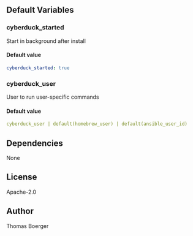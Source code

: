 
## Default Variables

### cyberduck_started

Start in background after install

#### Default value

```yaml
cyberduck_started: true
```

### cyberduck_user

User to run user-specific commands

#### Default value

```yaml
cyberduck_user | default(homebrew_user) | default(ansible_user_id)
```
## Dependencies

None

## License

Apache-2.0

## Author

Thomas Boerger
